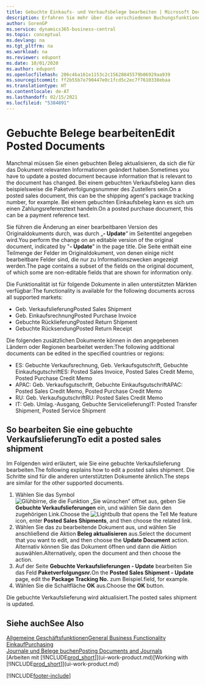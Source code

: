 ```yaml
---
title: Gebuchte Einkaufs- und Verkaufsbelege bearbeiten | Microsoft Docs
description: Erfahren Sie mehr über die verschiedenen Buchungsfunktionen zum Buchen von Einkaufsbelegen und wie Sie gebuchte Belege aktualisieren können.
author: SorenGP
ms.service: dynamics365-business-central
ms.topic: conceptual
ms.devlang: na
ms.tgt_pltfrm: na
ms.workload: na
ms.reviewer: edupont
ms.date: 10/01/2020
ms.author: edupont
ms.openlocfilehash: 206c4ba161e1153c2c15628845579b06929aa939
ms.sourcegitcommit: ff2b55b7e790447e0c1fcd5c2ec7f7610338ebaa
ms.translationtype: HT
ms.contentlocale: de-AT
ms.lasthandoff: 02/15/2021
ms.locfileid: "5384891"
---
```

# <a name="edit-posted-documents"></a><span data-ttu-id="af03d-103">Gebuchte Belege bearbeiten</span><span class="sxs-lookup"><span data-stu-id="af03d-103">Edit Posted Documents</span></span>

<span data-ttu-id="af03d-104">Manchmal müssen Sie einen gebuchten Beleg aktualisieren, da sich die für das Dokument relevanten Informationen geändert haben.</span><span class="sxs-lookup"><span data-stu-id="af03d-104">Sometimes you have to update a posted document because information that is relevant to the document has changed.</span></span> <span data-ttu-id="af03d-105">Bei einem gebuchten Verkaufsbeleg kann dies beispielsweise die Paketverfolgungsnummer des Zustellers sein.</span><span class="sxs-lookup"><span data-stu-id="af03d-105">On a posted sales document, this can be the shipping agent's package tracking number, for example.</span></span> <span data-ttu-id="af03d-106">Bei einem gebuchten Einkaufsbeleg kann es sich um einen Zahlungsreferenztext handeln.</span><span class="sxs-lookup"><span data-stu-id="af03d-106">On a posted purchase document, this can be a payment reference text.</span></span>

<span data-ttu-id="af03d-107">Sie führen die Änderung an einer bearbeitbaren Version des Originaldokuments durch, was durch „**- Update**“ im Seitentitel angegeben wird.</span><span class="sxs-lookup"><span data-stu-id="af03d-107">You perform the change on an editable version of the original document, indicated by "**- Update**" in the page title.</span></span> <span data-ttu-id="af03d-108">Die Seite enthält eine Teilmenge der Felder im Originaldokument, von denen einige nicht bearbeitbare Felder sind, die nur zu Informationszwecken angezeigt werden.</span><span class="sxs-lookup"><span data-stu-id="af03d-108">The page contains a subset of the fields on the original document, of which some are non-editable fields that are shown for information only.</span></span>

<span data-ttu-id="af03d-109">Die Funktionalität ist für folgende Dokumente in allen unterstützten Märkten verfügbar:</span><span class="sxs-lookup"><span data-stu-id="af03d-109">The functionality is available for the following documents across all supported markets:</span></span>

- <span data-ttu-id="af03d-110">Geb. Verkaufslieferung</span><span class="sxs-lookup"><span data-stu-id="af03d-110">Posted Sales Shipment</span></span>
- <span data-ttu-id="af03d-111">Geb. Einkaufsrechnung</span><span class="sxs-lookup"><span data-stu-id="af03d-111">Posted Purchase Invoice</span></span>
- <span data-ttu-id="af03d-112">Gebuchte Rücklieferung</span><span class="sxs-lookup"><span data-stu-id="af03d-112">Posted Return Shipment</span></span>
- <span data-ttu-id="af03d-113">Gebuchte Rücksendung</span><span class="sxs-lookup"><span data-stu-id="af03d-113">Posted Return Receipt</span></span>

<span data-ttu-id="af03d-114">Die folgenden zusätzlichen Dokumente können in den angegebenen Ländern oder Regionen bearbeitet werden:</span><span class="sxs-lookup"><span data-stu-id="af03d-114">The following additional documents can be edited in the specified countries or regions:</span></span>

- <span data-ttu-id="af03d-115">ES: Gebuchte Verkaufsrechnung, Geb. Verkaufsgutschrift, Gebuchte Einkaufsgutschrift</span><span class="sxs-lookup"><span data-stu-id="af03d-115">ES: Posted Sales Invoice, Posted Sales Credit Memo, Posted Purchase Credit Memo</span></span>
- <span data-ttu-id="af03d-116">APAC: Geb. Verkaufsgutschrift, Gebuchte Einkaufsgutschrift</span><span class="sxs-lookup"><span data-stu-id="af03d-116">APAC: Posted Sales Credit Memo, Posted Purchase Credit Memo</span></span>
- <span data-ttu-id="af03d-117">RU: Geb. Verkaufsgutschrift</span><span class="sxs-lookup"><span data-stu-id="af03d-117">RU: Posted Sales Credit Memo</span></span>
- <span data-ttu-id="af03d-118">IT: Geb. Umlag.-Ausgang, Gebuchte Servicelieferung</span><span class="sxs-lookup"><span data-stu-id="af03d-118">IT: Posted Transfer Shipment, Posted Service Shipment</span></span>

## <a name="to-edit-a-posted-sales-shipment"></a><span data-ttu-id="af03d-119">So bearbeiten Sie eine gebuchte Verkaufslieferung</span><span class="sxs-lookup"><span data-stu-id="af03d-119">To edit a posted sales shipment</span></span>

<span data-ttu-id="af03d-120">Im Folgenden wird erläutert, wie Sie eine gebuchte Verkaufslieferung bearbeiten.</span><span class="sxs-lookup"><span data-stu-id="af03d-120">The following explains how to edit a posted sales shipment.</span></span> <span data-ttu-id="af03d-121">Die Schritte sind für die anderen unterstützten Dokumente ähnlich.</span><span class="sxs-lookup"><span data-stu-id="af03d-121">The steps are similar for the other supported documents.</span></span>

1. <span data-ttu-id="af03d-122">Wählen Sie das Symbol ![Glühbirne, die die Funktion „Sie wünschen“ öffnet](media/ui-search/search_small.png "Tell Me-Funktion") aus, geben Sie **Gebuchte Verkaufslieferungen** ein, und wählen Sie dann den zugehörigen Link.</span><span class="sxs-lookup"><span data-stu-id="af03d-122">Choose the ![Lightbulb that opens the Tell Me feature](media/ui-search/search_small.png "Tell me what you want to do") icon, enter **Posted Sales Shipments**, and then choose the related link.</span></span>
2. <span data-ttu-id="af03d-123">Wählen Sie das zu bearbeitende Dokument aus, und wählen Sie anschließend die Aktion **Beleg aktualisieren** aus.</span><span class="sxs-lookup"><span data-stu-id="af03d-123">Select the document that you want to edit, and then choose the **Update Document** action.</span></span> <span data-ttu-id="af03d-124">Alternativ können Sie das Dokument öffnen und dann die Aktion auswählen.</span><span class="sxs-lookup"><span data-stu-id="af03d-124">Alternatively, open the document and then choose the action.</span></span>
3. <span data-ttu-id="af03d-125">Auf der Seite **Gebuchte Verkaufslieferungen - Update** bearbeiten Sie das Feld **Paketverfolgungsnr.**</span><span class="sxs-lookup"><span data-stu-id="af03d-125">On the **Posted Sales Shipment - Update** page, edit the **Package Tracking No.**</span></span> <span data-ttu-id="af03d-126">zum Beispiel.</span><span class="sxs-lookup"><span data-stu-id="af03d-126">field, for example.</span></span>
4. <span data-ttu-id="af03d-127">Wählen Sie die Schaltfläche **OK** aus.</span><span class="sxs-lookup"><span data-stu-id="af03d-127">Choose the **OK** button.</span></span>

<span data-ttu-id="af03d-128">Die gebuchte Verkaufslieferung wird aktualisiert.</span><span class="sxs-lookup"><span data-stu-id="af03d-128">The posted sales shipment is updated.</span></span>

## <a name="see-also"></a><span data-ttu-id="af03d-129">Siehe auch</span><span class="sxs-lookup"><span data-stu-id="af03d-129">See Also</span></span>

[<span data-ttu-id="af03d-130">Allgemeine Geschäftsfunktionen</span><span class="sxs-lookup"><span data-stu-id="af03d-130">General Business Functionality</span></span>](ui-across-business-areas.md)  
[<span data-ttu-id="af03d-131">Einkauf</span><span class="sxs-lookup"><span data-stu-id="af03d-131">Purchasing</span></span>](purchasing-manage-purchasing.md)  
[<span data-ttu-id="af03d-132">Journale und Belege buchen</span><span class="sxs-lookup"><span data-stu-id="af03d-132">Posting Documents and Journals</span></span>](ui-post-documents-journals.md)  
<span data-ttu-id="af03d-133">[Arbeiten mit [!INCLUDE[prod_short](includes/prod_short.md)]](ui-work-product.md)</span><span class="sxs-lookup"><span data-stu-id="af03d-133">[Working with [!INCLUDE[prod_short](includes/prod_short.md)]](ui-work-product.md)</span></span>  


[!INCLUDE[footer-include](includes/footer-banner.md)]